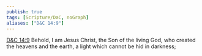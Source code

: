 ```yaml
---
publish: true
tags: [Scripture/DaC, noGraph]
aliases: ["D&C 14:9"]
---
```

[D&C 14:9](https://churchofjesuschrist.org/study/scriptures/dc-testament/dc/14?lang=eng&id=p9#p9) Behold, I am Jesus Christ, the Son of the living God, who created the heavens and the earth, a light which cannot be hid in darkness;
